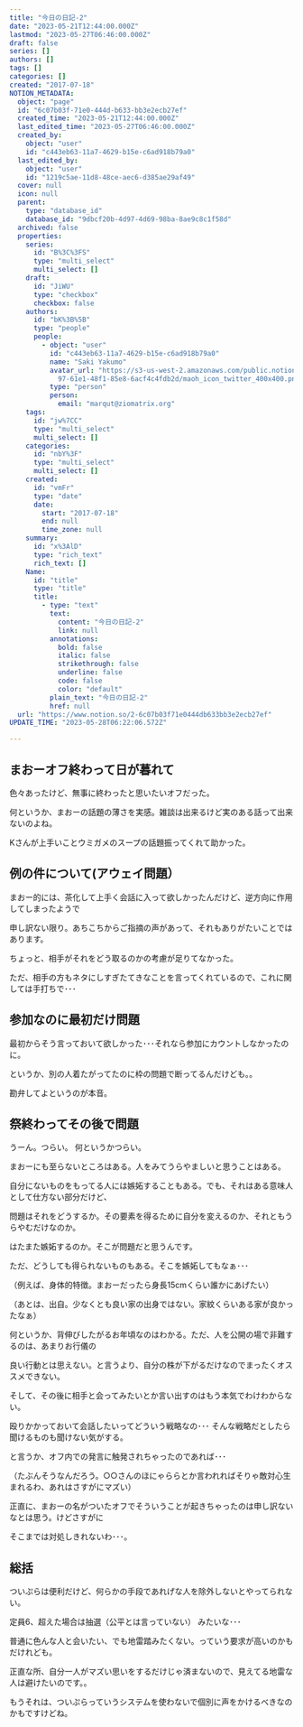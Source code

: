 ```yaml
---
title: "今日の日記-2"
date: "2023-05-21T12:44:00.000Z"
lastmod: "2023-05-27T06:46:00.000Z"
draft: false
series: []
authors: []
tags: []
categories: []
created: "2017-07-18"
NOTION_METADATA:
  object: "page"
  id: "6c07b03f-71e0-444d-b633-bb3e2ecb27ef"
  created_time: "2023-05-21T12:44:00.000Z"
  last_edited_time: "2023-05-27T06:46:00.000Z"
  created_by:
    object: "user"
    id: "c443eb63-11a7-4629-b15e-c6ad918b79a0"
  last_edited_by:
    object: "user"
    id: "1219c5ae-11d8-48ce-aec6-d385ae29af49"
  cover: null
  icon: null
  parent:
    type: "database_id"
    database_id: "9dbcf20b-4d97-4d69-98ba-8ae9c8c1f58d"
  archived: false
  properties:
    series:
      id: "B%3C%3FS"
      type: "multi_select"
      multi_select: []
    draft:
      id: "JiWU"
      type: "checkbox"
      checkbox: false
    authors:
      id: "bK%3B%5B"
      type: "people"
      people:
        - object: "user"
          id: "c443eb63-11a7-4629-b15e-c6ad918b79a0"
          name: "Saki Yakumo"
          avatar_url: "https://s3-us-west-2.amazonaws.com/public.notion-static.com/3ad1c4\
            97-61e1-48f1-85e8-6acf4c4fdb2d/maoh_icon_twitter_400x400.png"
          type: "person"
          person:
            email: "marqut@ziomatrix.org"
    tags:
      id: "jw%7CC"
      type: "multi_select"
      multi_select: []
    categories:
      id: "nbY%3F"
      type: "multi_select"
      multi_select: []
    created:
      id: "vmFr"
      type: "date"
      date:
        start: "2017-07-18"
        end: null
        time_zone: null
    summary:
      id: "x%3AlD"
      type: "rich_text"
      rich_text: []
    Name:
      id: "title"
      type: "title"
      title:
        - type: "text"
          text:
            content: "今日の日記-2"
            link: null
          annotations:
            bold: false
            italic: false
            strikethrough: false
            underline: false
            code: false
            color: "default"
          plain_text: "今日の日記-2"
          href: null
  url: "https://www.notion.so/2-6c07b03f71e0444db633bb3e2ecb27ef"
UPDATE_TIME: "2023-05-28T06:22:06.572Z"

---
```

<link rel="stylesheet" href="https://cdn.jsdelivr.net/npm/katex@0.16.2/dist/katex.min.css" integrity="sha384-bYdxxUwYipFNohQlHt0bjN/LCpueqWz13HufFEV1SUatKs1cm4L6fFgCi1jT643X" crossorigin="anonymous">


## まおーオフ終わって日が暮れて


色々あったけど、無事に終わったと思いたいオフだった。


何というか、まおーの話題の薄さを実感。雑談は出来るけど実のある話って出来ないのよね。


Kさんが上手いことウミガメのスープの話題振ってくれて助かった。


## 例の件について(アウェイ問題）


まおー的には、茶化して上手く会話に入って欲しかったんだけど、逆方向に作用してしまったようで


申し訳ない限り。あちこちからご指摘の声があって、それもありがたいことではあります。


ちょっと、相手がそれをどう取るのかの考慮が足りてなかった。


ただ、相手の方もネタにしすぎたてきなことを言ってくれているので、これに関しては手打ちで･･･


## 参加なのに最初だけ問題


最初からそう言っておいて欲しかった･･･それなら参加にカウントしなかったのに。


というか、別の人着たがってたのに枠の問題で断ってるんだけども。。


勘弁してよというのが本音。


## 祭終わってその後で問題


うーん。つらい。 何というかつらい。


まおーにも至らないところはある。人をみてうらやましいと思うことはある。


自分にないものをもってる人には嫉妬することもある。でも、それはある意味人として仕方ない部分だけど、


問題はそれをどうするか。その要素を得るために自分を変えるのか、それともうらやむだけなのか。


はたまた嫉妬するのか。そこが問題だと思うんです。


ただ、どうしても得られないものもある。そこを嫉妬してもなぁ･･･


（例えば、身体的特徴。まおーだったら身長15cmくらい誰かにあげたい）


（あとは、出自。少なくとも良い家の出身ではない。家紋くらいある家が良かったなぁ）


何というか、背伸びしたがるお年頃なのはわかる。ただ、人を公開の場で非難するのは、あまりお行儀の


良い行動とは思えない。と言うより、自分の株が下がるだけなのでまったくオススメできない。


そして、その後に相手と会ってみたいとか言い出すのはもう本気でわけわからない。


殴りかかっておいて会話したいってどういう戦略なの･･･ そんな戦略だとしたら聞けるものも聞けない気がする。


と言うか、オフ内での発言に触発されちゃったのであれば･･･


（たぶんそうなんだろう。○○さんのほにゃららとか言われればそりゃ敵対心生まれるわ、あれはさすがにマズい）


正直に、まおーの名がついたオフでそういうことが起きちゃったのは申し訳ないなとは思う。けどさすがに


そこまでは対処しきれないわ･･･。


## 総括


ついぷらは便利だけど、何らかの手段であれげな人を除外しないとやってられない。


定員6、超えた場合は抽選（公平とは言っていない） みたいな･･･


普通に色んな人と会いたい、でも地雷踏みたくない。っていう要求が高いのかもだけれども。


正直な所、自分一人がマズい思いをするだけじゃ済まないので、見えてる地雷な人は避けたいのです。。


もうそれは、ついぷらっていうシステムを使わないで個別に声をかけるべきなのかもですけどね。

